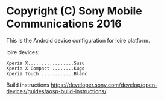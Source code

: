Copyright (C) Sony Mobile Communications 2016
=============================================

This is the Android device configuration for loire platform.

loire devices:

    Xperia X.................Suzu
    Xperia X Compact ........Kugo
    Xperia Touch ............Blanc

Build instructions
https://developer.sony.com/develop/open-devices/guides/aosp-build-instructions/
